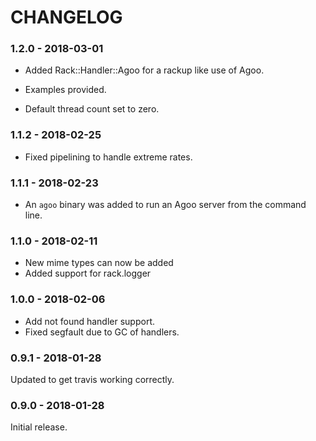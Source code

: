 # CHANGELOG

### 1.2.0 - 2018-03-01

- Added Rack::Handler::Agoo for a rackup like use of Agoo.

- Examples provided.

- Default thread count set to zero.

### 1.1.2 - 2018-02-25

- Fixed pipelining to handle extreme rates.

### 1.1.1 - 2018-02-23

- An `agoo` binary was added to run an Agoo server from the command line.

### 1.1.0 - 2018-02-11

- New mime types can now be added
- Added support for rack.logger

### 1.0.0 - 2018-02-06

- Add not found handler support.
- Fixed segfault due to GC of handlers.

### 0.9.1 - 2018-01-28

Updated to get travis working correctly.

### 0.9.0 - 2018-01-28

Initial release.
